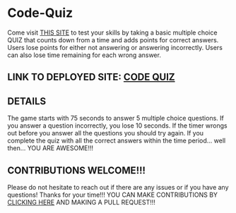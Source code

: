 # Code-Quiz
Come visit [THIS SITE](https://mathcodes.github.io/Test-your-Coding-Skills-/index.html) to test your skills by taking a basic multiple choice QUIZ that counts down from a time
and adds points for correct answers. Users lose points for either not answering or answering incorrectly. Users can also lose time remaining for each wrong answer.

## LINK TO DEPLOYED SITE: [CODE QUIZ](https://github.com/mathcodes/Test-your-Coding-Skills-/index.html)

## DETAILS
The game starts with 75 seconds to answer 5 multiple choice questions. If you answer a question incorrectly, you lose 10 seconds. If the timer wrongs out before you answer all the questions you should try again. If you complete the quiz with all the correct answers within the time period... well then... YOU ARE AWESOME!!!

## CONTRIBUTIONS WELCOME!!!
Please do not hesitate to reach out if there are any issues or if you have any questions! Thanks for your time!!! YOU CAN MAKE CONTRIBUTIONS BY [CLICKING HERE](https://github.com/mathcodes/Test-your-Coding-Skills-/pulls) AND MAKING A PULL REQUEST!!!
